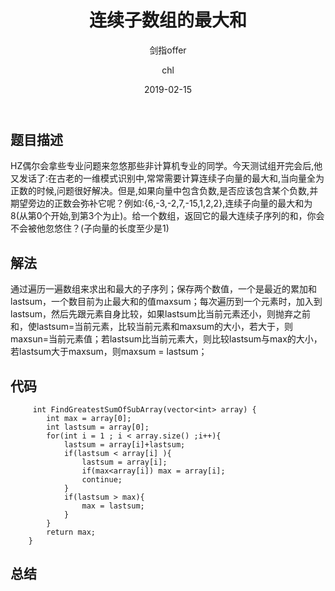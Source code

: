 ﻿---
layout:     post
title:      "连续子数组的最大和"
subtitle:   "剑指offer"
date:       2019-02-15
author:     "chl"
header-img: "/img/jzoffer.jpg"
tags:
    - 剑指offer
    - 算法
    - 数据结构
--- 

## 题目描述
HZ偶尔会拿些专业问题来忽悠那些非计算机专业的同学。今天测试组开完会后,他又发话了:在古老的一维模式识别中,常常需要计算连续子向量的最大和,当向量全为正数的时候,问题很好解决。但是,如果向量中包含负数,是否应该包含某个负数,并期望旁边的正数会弥补它呢？例如:{6,-3,-2,7,-15,1,2,2},连续子向量的最大和为8(从第0个开始,到第3个为止)。给一个数组，返回它的最大连续子序列的和，你会不会被他忽悠住？(子向量的长度至少是1)


## 解法
通过遍历一遍数组来求出和最大的子序列；保存两个数值，一个是最近的累加和lastsum，一个数目前为止最大和的值maxsum；每次遍历到一个元素时，加入到lastsum，然后先跟元素自身比较，如果lastsum比当前元素还小，则抛弃之前和，使lastsum=当前元素，比较当前元素和maxsum的大小，若大于，则maxsun=当前元素值；若lastsum比当前元素大，则比较lastsum与max的大小，若lastsum大于maxsum，则maxsum = lastsum；
## 代码
```
     int FindGreatestSumOfSubArray(vector<int> array) {
        int max = array[0];
        int lastsum = array[0];
        for(int i = 1 ; i < array.size() ;i++){
            lastsum = array[i]+lastsum;
            if(lastsum < array[i] ){
                lastsum = array[i];
                if(max<array[i]) max = array[i];
                continue;
            }
            if(lastsum > max){
                max = lastsum;
            }
        }
        return max;
    }
```

## 总结